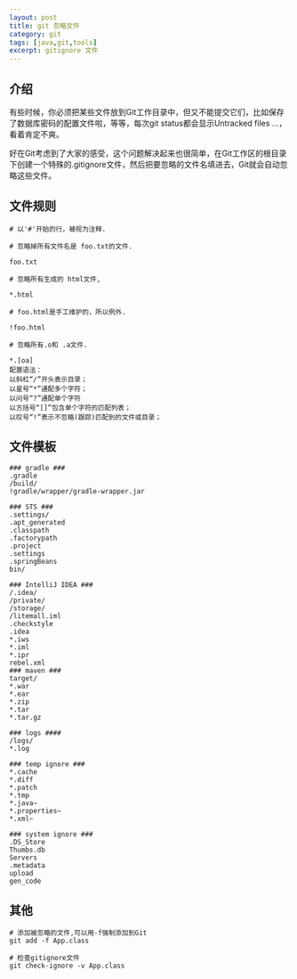 ```yaml
---
layout: post
title: git 忽略文件
category: git
tags: [java,git,tools]
excerpt: gitignore 文件
---
```


## 介绍
有些时候，你必须把某些文件放到Git工作目录中，但又不能提交它们，比如保存了数据库密码的配置文件啦，等等，每次git status都会显示Untracked files ...，看着肯定不爽。

好在Git考虑到了大家的感受，这个问题解决起来也很简单，在Git工作区的根目录下创建一个特殊的.gitignore文件，然后把要忽略的文件名填进去，Git就会自动忽略这些文件。

## 文件规则

```
# 以'#'开始的行，被视为注释.                                                                                                                          

# 忽略掉所有文件名是 foo.txt的文件.

foo.txt

# 忽略所有生成的 html文件,

*.html

# foo.html是手工维护的，所以例外.

!foo.html

# 忽略所有.o和 .a文件.

*.[oa]
配置语法：
以斜杠“/”开头表示目录；
以星号“*”通配多个字符；
以问号“?”通配单个字符
以方括号“[]”包含单个字符的匹配列表；
以叹号“!”表示不忽略(跟踪)匹配到的文件或目录；
```

## 文件模板
```
### gradle ###
.gradle
/build/
!gradle/wrapper/gradle-wrapper.jar

### STS ###
.settings/
.apt_generated
.classpath
.factorypath
.project
.settings
.springBeans
bin/

### IntelliJ IDEA ###
/.idea/
/private/
/storage/
/litemall.iml
.checkstyle
.idea
*.iws
*.iml
*.ipr
rebel.xml
### maven ###
target/
*.war
*.ear
*.zip
*.tar
*.tar.gz

### logs ####
/logs/
*.log

### temp ignore ###
*.cache
*.diff
*.patch
*.tmp
*.java~
*.properties~
*.xml~

### system ignore ###
.DS_Store
Thumbs.db
Servers
.metadata
upload
gen_code
```

## 其他
```
# 添加被忽略的文件,可以用-f强制添加到Git
git add -f App.class

# 检查gitignore文件
git check-ignore -v App.class
```